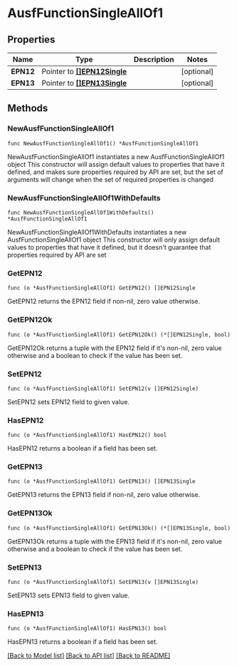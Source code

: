 # AusfFunctionSingleAllOf1

## Properties

Name | Type | Description | Notes
------------ | ------------- | ------------- | -------------
**EPN12** | Pointer to [**[]EPN12Single**](EPN12Single.md) |  | [optional] 
**EPN13** | Pointer to [**[]EPN13Single**](EPN13Single.md) |  | [optional] 

## Methods

### NewAusfFunctionSingleAllOf1

`func NewAusfFunctionSingleAllOf1() *AusfFunctionSingleAllOf1`

NewAusfFunctionSingleAllOf1 instantiates a new AusfFunctionSingleAllOf1 object
This constructor will assign default values to properties that have it defined,
and makes sure properties required by API are set, but the set of arguments
will change when the set of required properties is changed

### NewAusfFunctionSingleAllOf1WithDefaults

`func NewAusfFunctionSingleAllOf1WithDefaults() *AusfFunctionSingleAllOf1`

NewAusfFunctionSingleAllOf1WithDefaults instantiates a new AusfFunctionSingleAllOf1 object
This constructor will only assign default values to properties that have it defined,
but it doesn't guarantee that properties required by API are set

### GetEPN12

`func (o *AusfFunctionSingleAllOf1) GetEPN12() []EPN12Single`

GetEPN12 returns the EPN12 field if non-nil, zero value otherwise.

### GetEPN12Ok

`func (o *AusfFunctionSingleAllOf1) GetEPN12Ok() (*[]EPN12Single, bool)`

GetEPN12Ok returns a tuple with the EPN12 field if it's non-nil, zero value otherwise
and a boolean to check if the value has been set.

### SetEPN12

`func (o *AusfFunctionSingleAllOf1) SetEPN12(v []EPN12Single)`

SetEPN12 sets EPN12 field to given value.

### HasEPN12

`func (o *AusfFunctionSingleAllOf1) HasEPN12() bool`

HasEPN12 returns a boolean if a field has been set.

### GetEPN13

`func (o *AusfFunctionSingleAllOf1) GetEPN13() []EPN13Single`

GetEPN13 returns the EPN13 field if non-nil, zero value otherwise.

### GetEPN13Ok

`func (o *AusfFunctionSingleAllOf1) GetEPN13Ok() (*[]EPN13Single, bool)`

GetEPN13Ok returns a tuple with the EPN13 field if it's non-nil, zero value otherwise
and a boolean to check if the value has been set.

### SetEPN13

`func (o *AusfFunctionSingleAllOf1) SetEPN13(v []EPN13Single)`

SetEPN13 sets EPN13 field to given value.

### HasEPN13

`func (o *AusfFunctionSingleAllOf1) HasEPN13() bool`

HasEPN13 returns a boolean if a field has been set.


[[Back to Model list]](../README.md#documentation-for-models) [[Back to API list]](../README.md#documentation-for-api-endpoints) [[Back to README]](../README.md)


